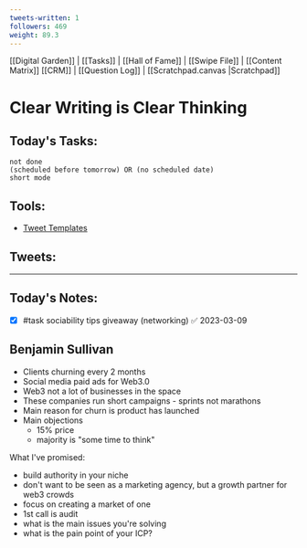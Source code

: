 ```yaml
---
tweets-written: 1
followers: 469
weight: 89.3
---
```

[[Digital Garden]] | [[Tasks]] | [[Hall of Fame]] | [[Swipe File]] | [[Content Matrix]]
[[CRM]] | [[Question Log]] | [[Scratchpad.canvas |Scratchpad]]


# Clear Writing is Clear Thinking

## Today's Tasks:
```tasks
not done
(scheduled before tomorrow) OR (no scheduled date)
short mode
```

## Tools:
- [Tweet Templates](https://www.notion.so/100-Tweet-Templates-with-Examples-fbdcc37fc2e04447ac452d310094e9d1)

## Tweets:


---
## Today's Notes:

- [x] #task sociability tips giveaway (networking) ✅ 2023-03-09

## Benjamin Sullivan
- Clients churning every 2 months
- Social media paid ads for Web3.0
- Web3 not a lot of businesses in the space
- These companies run short campaigns  - sprints not marathons
- Main reason for churn is product has launched
- Main objections
	- 15% price
	- majority is "some time to think"

What I've promised:
- build authority in your niche
- don't want to be seen as a marketing agency, but a growth partner for web3 crowds
- focus on creating a market of one
- 1st call is audit
- what is the main issues you're solving
- what is the pain point of your ICP?
